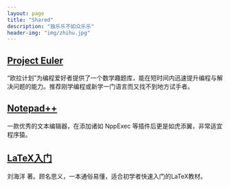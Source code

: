 ```yaml
---
layout: page
title: "Shared"
description: "独乐乐不如众乐乐"
header-img: "img/zhihu.jpg"
---
```


## [Project Euler](https://projecteuler.net/archives)

“欧拉计划”为编程爱好者提供了一个数学趣题库，能在短时间内迅速提升编程与解决问题的能力。推荐刚学编程或新学一门语言而又找不到地方试手者。

## [Notepad++](https://notepad-plus-plus.org/)

一款优秀的文本编辑器，在添加诸如 NppExec 等插件后更是如虎添翼，非常适宜程序猿。

## [LaTeX入门](https://book.douban.com/subject/24703731/)

刘海洋 著。顾名思义，一本通俗易懂，适合初学者快速入门的LaTeX教材。








